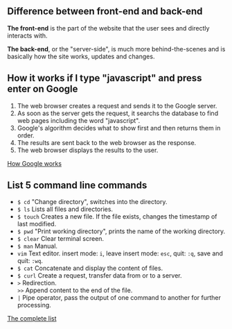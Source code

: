 ## Difference between front-end and back-end

**The front-end** is the part of the website that the user sees and directly interacts with.

**The back-end**, or the "server-side", is much more behind-the-scenes and is basically how the site works, updates and changes. 

## How it works if I type "javascript" and press enter on Google

1. The web browser creates a request and sends it to the Google server.
2. As soon as the server gets the request, it searchs the database to find web pages including the word "javascript". 
3. Google's algorithm decides what to show first and then returns them in order.
4. The results are sent back to the web browser as the response.
5. The web browser displays the results to the user.

[How Google works](https://www.google.com/search/howsearchworks/crawling-indexing/)

## List 5 command line commands

  * `$ cd` "Change directory", switches into the directory.
  * `$ ls` Lists all files and directories.
  * `$ touch` Creates a new file. If the file exists, changes the timestamp of last modified.
  * `$ pwd` "Print working directory", prints the name of the working directory.
  * `$ clear` Clear terminal screen.
  * `$ man` Manual.
  * `vim` Text editor. insert mode: `i`, leave insert mode: `esc`, quit: `:q`, save and quit: `:wq`.
  * `$ cat` Concatenate and display the content of files.
  * `$ curl` Create a request, transfer data from or to a server.
  * `>` Redirection.  
    `>>` Append content to the end of the file.
  * `|` Pipe operator, pass the output of one command to another for further processing.

  [The complete list](https://ss64.com/osx/)
